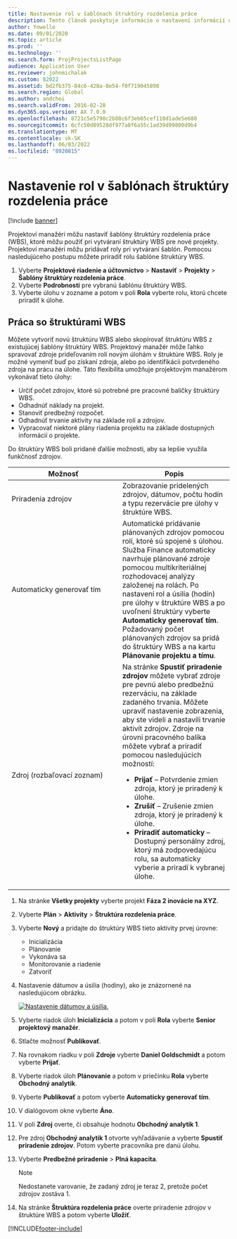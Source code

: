 ```yaml
---
title: Nastavenie rol v šablónach štruktúry rozdelenia práce
description: Tento článok poskytuje informácie o nastavení informácií o rolách v šablónach štruktúry rozpisu práce.
author: Yowelle
ms.date: 09/01/2020
ms.topic: article
ms.prod: ''
ms.technology: ''
ms.search.form: ProjProjectsListPage
audience: Application User
ms.reviewer: johnmichalak
ms.custom: 82022
ms.assetid: bd2fb375-84c6-428a-8e54-f0f719045898
ms.search.region: Global
ms.author: andchoi
ms.search.validFrom: 2016-02-28
ms.dyn365.ops.version: AX 7.0.0
ms.openlocfilehash: 8721c5e5798c2b80c6f3eb65cef118d1ade5e680
ms.sourcegitcommit: 6cfc50d89528df977a8f6a55c1ad39d99800d9b4
ms.translationtype: MT
ms.contentlocale: sk-SK
ms.lasthandoff: 06/03/2022
ms.locfileid: "8920815"
---
```

# <a name="set-up-roles-on-work-breakdown-structure-templates"></a>Nastavenie rol v šablónach štruktúry rozdelenia práce

[!include [banner](../includes/banner.md)]

Projektoví manažéri môžu nastaviť šablóny štruktúry rozdelenia práce (WBS), ktoré môžu použiť pri vytváraní štruktúry WBS pre nové projekty. Projektoví manažéri môžu pridávať roly pri vytváraní šablón. Pomocou nasledujúceho postupu môžete priradiť rolu šablóne štruktúry WBS.

1. Vyberte **Projektové riadenie a účtovníctvo** > **Nastaviť** > **Projekty** > **Šablóny štruktúry rozdelenia práce**.
2. Vyberte **Podrobnosti** pre vybranú šablónu štruktúry WBS.
3. Vyberte úlohu v zozname a potom v poli **Rola** vyberte rolu, ktorú chcete priradiť k úlohe.

## <a name="work-with-a-wbs"></a>Práca so štruktúrami WBS

Môžete vytvoriť novú štruktúru WBS alebo skopírovať štruktúru WBS z existujúcej šablóny štruktúry WBS. Projektový manažér môže ľahko spravovať zdroje prideľovaním rolí novým úlohám v štruktúre WBS. Roly je možné vymeniť buď po získaní zdroja, alebo po identifikácii potvrdeného zdroja na prácu na úlohe. Táto flexibilita umožňuje projektovým manažérom vykonávať tieto úlohy:

- Určiť počet zdrojov, ktoré sú potrebné pre pracovné balíčky štruktúry WBS.
- Odhadnúť náklady na projekt.
- Stanoviť predbežný rozpočet.
- Odhadnúť trvanie aktivity na základe rolí a zdrojov.
- Vypracovať niektoré plány riadenia projektu na základe dostupných informácií o projekte.

Do štruktúry WBS boli pridané ďalšie možnosti, aby sa lepšie využila funkčnosť zdrojov.

<table>
<colgroup>
<col width="50%" />
<col width="50%" />
</colgroup>
<thead>
<tr class="header">
<th>Možnosť</th>
<th>Popis</th>
</tr>
</thead>
<tbody>
<tr class="odd">
<td>Priradenia zdrojov</td>
<td>Zobrazovanie pridelených zdrojov, dátumov, počtu hodín a typu rezervácie pre úlohy v štruktúre WBS.</td>
</tr>
<tr class="even">
<td>Automaticky generovať tím</td>
<td>Automatické pridávanie plánovaných zdrojov pomocou rolí, ktoré sú spojené s úlohou. Služba Finance automaticky navrhuje plánované zdroje pomocou multikriteriálnej rozhodovacej analýzy založenej na rolách. Po nastavení rol a úsilia (hodín) pre úlohy v štruktúre WBS a po uvoľnení štruktúry vyberte <strong>Automaticky generovať tím</strong>. Požadovaný počet plánovaných zdrojov sa pridá do štruktúry WBS a na kartu <strong>Plánovanie projektu a tímu</strong>.</td>
</tr>
<tr class="odd">
<td>Zdroj (rozbaľovací zoznam)</td>
<td>Na stránke <strong>Spustiť priradenie zdrojov</strong> môžete vybrať zdroje pre pevnú alebo predbežnú rezerváciu, na základe zadaného trvania. Môžete upraviť nastavenie zobrazenia, aby ste videli a nastavili trvanie aktivít zdrojov. Zdroje na úrovni pracovného balíka môžete vybrať a priradiť pomocou nasledujúcich možností:
<ul>
<li><strong>Prijať</strong> – Potvrdenie zmien zdroja, ktorý je priradený k úlohe.</li>
<li><strong>Zrušiť</strong> – Zrušenie zmien zdroja, ktorý je priradený k úlohe.</li>
<li><strong>Priradiť automaticky</strong> – Dostupný personálny zdroj, ktorý má zodpovedajúcu rolu, sa automaticky vyberie a priradí k vybranej úlohe.</li>
</ul></td>
</tr>
</tbody>
</table>

1. Na stránke **Všetky projekty** vyberte projekt **Fáza 2 inovácie na XYZ**.
2. Vyberte **Plán** > **Aktivity** > **Štruktúra rozdelenia práce**.
3. Vyberte **Nový** a pridajte do štruktúry WBS tieto aktivity prvej úrovne:

    - Inicializácia
    - Plánovanie
    - Vykonáva sa
    - Monitorovanie a riadenie
    - Zatvoriť

4. Nastavenie dátumov a úsilia (hodiny), ako je znázornené na nasledujúcom obrázku.

    [![Nastavenie dátumov a úsilia.](./media/projectresourcing10.jpg)](./media/projectresourcing10.jpg)

5. Vyberte riadok úloh **Inicializácia** a potom v poli **Rola** vyberte **Senior projektový manažér**.
6. Stlačte možnosť **Publikovať**.
7. Na rovnakom riadku v poli **Zdroje** vyberte **Daniel Goldschmidt** a potom vyberte **Prijať**.
8. Vyberte riadok úloh **Plánovanie** a potom v priečinku **Rola** vyberte **Obchodný analytik**.
9. Vyberte **Publikovať** a potom vyberte **Automaticky generovať tím**.
10. V dialógovom okne vyberte **Áno**.
11. V poli **Zdroj** overte, či obsahuje hodnotu **Obchodný analytik 1**.
12. Pre zdroj **Obchodný analytik 1** otvorte vyhľadávanie a vyberte **Spustiť priradenie zdrojov**. Potom vyberte pracovníka pre danú úlohu.
13. Vyberte **Predbežné priradenie** &gt; **Plná kapacita**.

    > [!NOTE] 
    > Nedostanete varovanie, že zadaný zdroj je teraz 2, pretože počet zdrojov zostáva 1.

14. Na stránke **Štruktúra rozdelenia práce** overte priradenie zdrojov v štruktúre WBS a potom vyberte **Uložiť**.


[!INCLUDE[footer-include](../includes/footer-banner.md)]